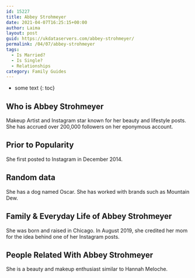 ```yaml
---
id: 15227
title: Abbey Strohmeyer
date: 2021-04-07T16:25:15+00:00
author: Laima
layout: post
guid: https://ukdataservers.com/abbey-strohmeyer/
permalink: /04/07/abbey-strohmeyer
tags:
  - Is Married?
  - Is Single?
  - Relationships
category: Family Guides
---
```


* some text
{: toc}


## Who is Abbey Strohmeyer
                  
                  
                  
Makeup Artist and Instagram star known for her beauty and lifestyle posts. She has accrued over 200,000 followers on her eponymous account.
                  
              
            
              
            
                
                
                
## Prior to Popularity
                  
                  
                  
She first posted to Instagram in December 2014.
                  
              
            
              
            
                
                
                
## Random data
                  
                  
                  
She has a dog named Oscar. She has worked with brands such as Mountain Dew. 
                  
              
            
              
            
                
                
                
## Family & Everyday Life of Abbey Strohmeyer
                  
                  
                  
She was born and raised in Chicago. In August 2019, she credited her mom for the idea behind one of her Instagram posts.
                  
              
            
              
            
                
                
                
## People Related With Abbey Strohmeyer
                  
                  
                  
She is a beauty and makeup enthusiast similar to Hannah Meloche.
                  
              
            
              
            
                
              
            
              
              
            
            
              
            
          
          
          